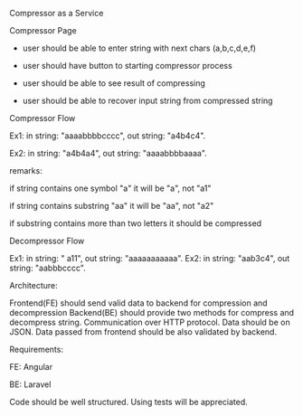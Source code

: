 Compressor as a Service

Compressor Page

* user should be able to enter string with next chars (a,b,c,d,e,f)

* user should have button to starting compressor process

* user should be able to see result of compressing

* user should be able to recover input string from compressed string


Compressor Flow

Ex1: in string: "aaaabbbbcccc", out string: "a4b4c4".

Ex2: in string: "a4b4a4", out string: "aaaabbbbaaaa".

remarks:

if string contains one symbol "a" it will be "a", not "a1"

if string contains substring "aa" it will be "aa", not "a2"

if substring contains more than two letters it should be compressed

Decompressor Flow

Ex1: in string: " a11", out string: "aaaaaaaaaaa".
Ex2: in string: "aab3c4", out string: "aabbbcccc".

Architecture:

Frontend(FE) should send valid data to backend for compression and decompression
Backend(BE) should provide two methods for compress and decompress string.
Communication over HTTP protocol. Data should be on JSON. Data passed from frontend should
be also validated by backend.


Requirements:

FE: Angular

BE: Laravel

Code should be well structured. Using tests will be appreciated. 
